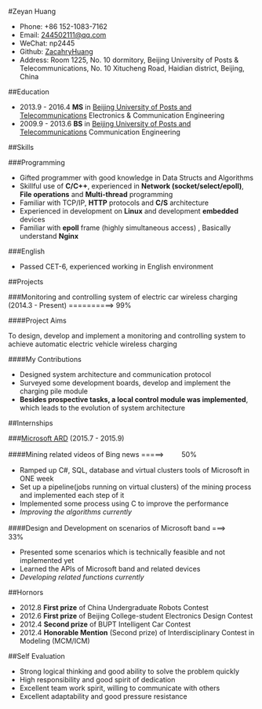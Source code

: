 #Zeyan Huang

- Phone: +86 152-1083-7162
- Email: 244502111@qq.com
- WeChat: np2445
- Github: [ZacahryHuang](https://github.com/zacharyhuang)
- Address: Room 1225, No. 10 dormitory, Beijing University of Posts & Telecommunications, No. 10 Xitucheng Road, Haidian district, Beijing, China

##Education

- 2013.9 - 2016.4 **MS** in [Beijing University of Posts and Telecommunications](https://en.wikipedia.org/wiki/Beijing_University_of_Posts_and_Telecommunications) Electronics & Communication Engineering
- 2009.9 - 2013.6 **BS** in [Beijing University of Posts and Telecommunications](https://en.wikipedia.org/wiki/Beijing_University_of_Posts_and_Telecommunications) Communication Engineering

##Skills

###Programming

- Gifted programmer with good knowledge in Data Structs and Algorithms
- Skillful use of **C/C++**, experienced in **Network (socket/select/epoll)**, **File operations** and **Multi-thread** programming
- Familiar with TCP/IP, **HTTP** protocols and **C/S** architecture
- Experienced in development on **Linux** and development **embedded** devices
- Familiar with **epoll** frame (highly simultaneous access) , Basically understand **Nginx**

###English

- Passed CET-6, experienced working in English environment

##Projects

###Monitoring and controlling system of electric car wireless charging (2014.3 - Present) ==========> 99%

####Project Aims

To design, develop and implement a monitoring and controlling system to achieve automatic electric vehicle wireless charging

####My Contributions

 - Designed system architecture and communication protocol
 - Surveyed some development boards, develop and implement the charging pile module
 - **Besides prospective tasks, a local control module was implemented**, which leads to the evolution of system architecture	

##Internships

###[Microsoft ARD](http://www.microsoft.com/zh-cn/ard/default.aspx) (2015.7 - 2015.9)

####Mining related videos of Bing news =====> 　　 50%

- Ramped up C#, SQL, database and virtual clusters tools of Microsoft in ONE week
- Set up a pipeline(jobs running on virtual clusters) of the mining process and implemented each step of it
- Implemented some process using C to improve the performance
- *Improving the algorithms currently*

####Design and Development on scenarios of Microsoft band ===>　　　 33%

- Presented some scenarios which is technically feasible and not implemented yet
- Learned the APIs of Microsoft band and related devices
- *Developing related functions currently*


##Hornors

- 2012.8  **First prize** of China Undergraduate Robots Contest
- 2012.6  **First prize** of Beijing College-student Electronics Design Contest
- 2012.4  **Second prize** of BUPT Intelligent Car Contest
- 2012.4  **Honorable Mention** (Second prize) of Interdisciplinary Contest in Modeling (MCM/ICM)

##Self Evaluation

- Strong logical thinking and good ability to solve the problem quickly
- High responsibility and good spirit of dedication
- Excellent team work spirit, willing to communicate with others
- Excellent adaptability and good pressure resistance

